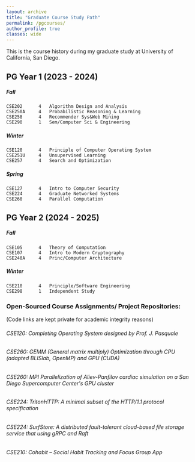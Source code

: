 ```yaml
---
layout: archive
title: "Graduate Course Study Path"
permalink: /pgcourses/
author_profile: true
classes: wide
---
```


This is the course history during my graduate study at University of California, San Diego.

## PG Year 1 (2023 - 2024)

##### Fall

```angular2html
CSE202      4   Algorithm Design and Analysis
CSE250A     4   Probabilistic Reasoning & Learning
CSE258      4   Recommender Sys&Web Mining
CSE290      1   Sem/Computer Sci & Engineering
```

##### Winter

```angular2html
CSE120 	    4   Principle of Computer Operating System
CSE251U     4   Unsupervised Learning
CSE257 	    4   Search and Optimization
```

##### Spring

```angular2html
CSE127 	    4   Intro to Computer Security
CSE224 	    4   Graduate Networked Systems
CSE260 	    4   Parallel Computation
```

## PG Year 2 (2024 - 2025)

##### Fall

```angular2html
CSE105 	    4   Theory of Computation
CSE107      4   Intro to Modern Cryptography
CSE240A     4   Princ/Computer Architecture
```

##### Winter

```angular2html
CSE210 	    4   Principle/Software Engineering
CSE298      1   Independent Study
```

### Open-Sourced Course Assignments/ Project Repositories:

(Code links are kept private for academic integrity reasons)

###### CSE120: Completing Operating System designed by Prof. J. Pasquale

###### CSE260: GEMM (General matrix multiply) Optimization through CPU (adapted BLISlab, OpenMP) and GPU (CUDA)

###### CSE260: MPI Parallelization of Aliev-Panfilov cardiac simulation on a San Diego Supercomputer Center's GPU cluster
 
###### CSE224: TritonHTTP: A minimal subset of the HTTP/1.1 protocol specification

###### CSE224: SurfStore: A distributed fault-tolerant cloud-based file storage service that using gRPC and Raft

###### CSE210: Cohabit – Social Habit Tracking and Focus Group App
